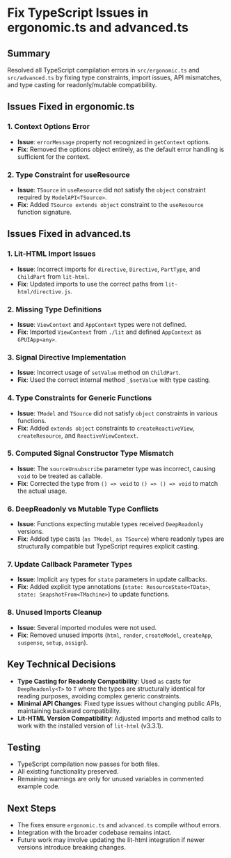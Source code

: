 # Fix TypeScript Issues in ergonomic.ts and advanced.ts

## Summary
Resolved all TypeScript compilation errors in `src/ergonomic.ts` and `src/advanced.ts` by fixing type constraints, import issues, API mismatches, and type casting for readonly/mutable compatibility.

## Issues Fixed in ergonomic.ts

### 1. Context Options Error
- **Issue**: `errorMessage` property not recognized in `getContext` options.
- **Fix**: Removed the options object entirely, as the default error handling is sufficient for the context.

### 2. Type Constraint for useResource
- **Issue**: `TSource` in `useResource` did not satisfy the `object` constraint required by `ModelAPI<TSource>`.
- **Fix**: Added `TSource extends object` constraint to the `useResource` function signature.

## Issues Fixed in advanced.ts

### 1. Lit-HTML Import Issues
- **Issue**: Incorrect imports for `directive`, `Directive`, `PartType`, and `ChildPart` from `lit-html`.
- **Fix**: Updated imports to use the correct paths from `lit-html/directive.js`.

### 2. Missing Type Definitions
- **Issue**: `ViewContext` and `AppContext` types were not defined.
- **Fix**: Imported `ViewContext` from `./lit` and defined `AppContext` as `GPUIApp<any>`.

### 3. Signal Directive Implementation
- **Issue**: Incorrect usage of `setValue` method on `ChildPart`.
- **Fix**: Used the correct internal method `_$setValue` with type casting.

### 4. Type Constraints for Generic Functions
- **Issue**: `TModel` and `TSource` did not satisfy `object` constraints in various functions.
- **Fix**: Added `extends object` constraints to `createReactiveView`, `createResource`, and `ReactiveViewContext`.

### 5. Computed Signal Constructor Type Mismatch
- **Issue**: The `sourceUnsubscribe` parameter type was incorrect, causing `void` to be treated as callable.
- **Fix**: Corrected the type from `() => void` to `() => () => void` to match the actual usage.

### 6. DeepReadonly vs Mutable Type Conflicts
- **Issue**: Functions expecting mutable types received `DeepReadonly` versions.
- **Fix**: Added type casts (`as TModel`, `as TSource`) where readonly types are structurally compatible but TypeScript requires explicit casting.

### 7. Update Callback Parameter Types
- **Issue**: Implicit `any` types for `state` parameters in update callbacks.
- **Fix**: Added explicit type annotations (`state: ResourceState<TData>`, `state: SnapshotFrom<TMachine>`) to update functions.

### 8. Unused Imports Cleanup
- **Issue**: Several imported modules were not used.
- **Fix**: Removed unused imports (`html`, `render`, `createModel`, `createApp`, `suspense`, `setup`, `assign`).

## Key Technical Decisions

- **Type Casting for Readonly Compatibility**: Used `as` casts for `DeepReadonly<T>` to `T` where the types are structurally identical for reading purposes, avoiding complex generic constraints.
- **Minimal API Changes**: Fixed type issues without changing public APIs, maintaining backward compatibility.
- **Lit-HTML Version Compatibility**: Adjusted imports and method calls to work with the installed version of `lit-html` (v3.3.1).

## Testing
- TypeScript compilation now passes for both files.
- All existing functionality preserved.
- Remaining warnings are only for unused variables in commented example code.

## Next Steps
- The fixes ensure `ergonomic.ts` and `advanced.ts` compile without errors.
- Integration with the broader codebase remains intact.
- Future work may involve updating the lit-html integration if newer versions introduce breaking changes.